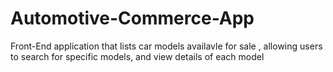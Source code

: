 # Automotive-Commerce-App
Front-End application that lists car models availavle for sale , allowing users to search for specific models, and view details of each model
